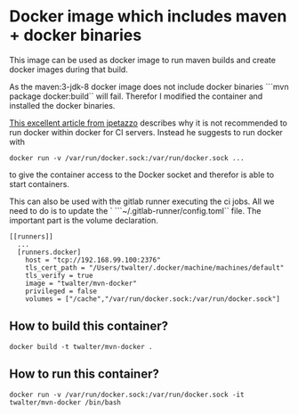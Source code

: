 # Docker image which includes maven + docker binaries
This image can be used as docker image to run maven builds and create docker images during that build.

As the maven:3-jdk-8 docker image does not include docker binaries 
```mvn package docker:build`` will fail. Therefor I modified the container and installed the docker binaries.

[This excellent article from jpetazzo](https://jpetazzo.github.io/2015/09/03/do-not-use-docker-in-docker-for-ci)
describes why it is not recommended to run docker within docker for CI servers. Instead he suggests to run docker with
```
docker run -v /var/run/docker.sock:/var/run/docker.sock ...
```
to give the container access to the Docker socket and therefor is able to start containers.



This can also be used with the gitlab runner executing the ci jobs. All we need to do is to update the `
```~/.gitlab-runner/config.toml`` file. The important part is the volume declaration.

```
[[runners]]
  ...
  [runners.docker]
    host = "tcp://192.168.99.100:2376"
    tls_cert_path = "/Users/twalter/.docker/machine/machines/default"
    tls_verify = true
    image = "twalter/mvn-docker"
    privileged = false
    volumes = ["/cache","/var/run/docker.sock:/var/run/docker.sock"]
```

## How to build this container?
```
docker build -t twalter/mvn-docker .
```

## How to run this container?
```
docker run -v /var/run/docker.sock:/var/run/docker.sock -it twalter/mvn-docker /bin/bash
```
